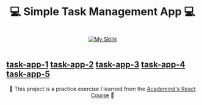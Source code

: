 <h1 align="center">💻 Simple Task Management App 💻</h1>
<br/>
<div align="center">
  <a href="https://skillicons.dev">
    <img src="https://skillicons.dev/icons?i=html,css,js,react,vite" alt="My Skills">
  </a>
</div>
<br/>

[task-app-1](https://github.com/user-attachments/assets/4e6b9a21-d515-48b4-8f0e-31d1d745da00)
[task-app-2](https://github.com/user-attachments/assets/0c80fbf6-7cf4-4be2-88db-7bf15332a4cc)
[task-app-3](https://github.com/user-attachments/assets/db2b27d7-5ce9-444e-b23d-696c953efa3a)
[task-app-4](https://github.com/user-attachments/assets/7acfc9d1-c91a-4fa0-9a14-4e4e39021f01)
[task-app-5](https://github.com/user-attachments/assets/d0c0efde-70ba-4553-a8c5-3c91375b2d49)
---
<p align="center">🌟 This project is a practice exercise I learned from the <a href='https://www.udemy.com/course/react-the-complete-guide-incl-redux/?couponCode=ST7MT110524'>Academind's React Course</a> 🌟</p>
